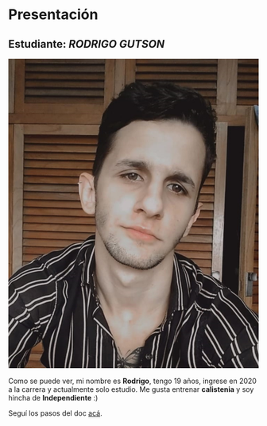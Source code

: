 # Presentación

## Estudiante: _RODRIGO GUTSON_

![mi foto](mifoto.jpeg)

Como se puede ver, mi nombre es **Rodrigo**, tengo 19 años, ingrese en 2020 a la carrera y actualmente solo estudio. 
Me gusta entrenar **calistenia** y soy hincha de **Independiente** :) 

Seguí los pasos del doc [acá](https://docs.google.com/document/d/e/2PACX-1vTNHQ5dzaVFhKPd4UxLOGhZa9Ix_bDgpyIftq4gqzz7674dHmHkcH2oH9TpQ_TsghZkiSPBoUm2ftzM/pub).
